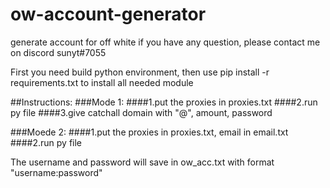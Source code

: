 # ow-account-generator
generate account for off white
if you have any question, please contact me on discord sunyt#7055

First you need build python environment, then use pip install -r requirements.txt to install all needed module

##Instructions:
###Mode 1: 
        ####1.put the proxies in proxies.txt
        ####2.run py file
        ####3.give catchall domain with "@", amount, password
        
###Moede 2:
        ####1.put the proxies in proxies.txt, email in email.txt
        ####2.run py file
        
The username and password will save in ow_acc.txt with format "username:password"
